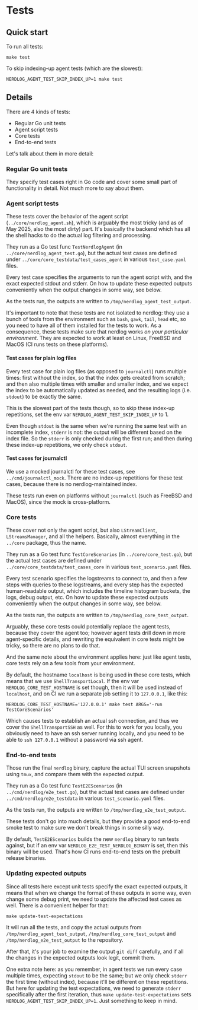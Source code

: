 # Tests

## Quick start

To run all tests:

```
make test
```

To skip indexing-up agent tests (which are the slowest):

```
NERDLOG_AGENT_TEST_SKIP_INDEX_UP=1 make test
```

## Details

There are 4 kinds of tests:

- Regular Go unit tests
- Agent script tests
- Core tests
- End-to-end tests

Let's talk about them in more detail:

### Regular Go unit tests

They specify test cases right in Go code and cover some small part of functionality in detail. Not much more to say about them.

### Agent script tests

These tests cover the behavior of the agent script (`../core/nerdlog_agent.sh`), which is arguably the most tricky (and as of May 2025, also the most dirty) part. It's basically the backend which has all the shell hacks to do the actual log filtering and processing.

They run as a Go test func `TestNerdlogAgent` (in `../core/nerdlog_agent_test.go`), but the actual test cases are defined under `../core/core_testdata/test_cases_agent` in various `test_case.yaml` files.

Every test case specifies the arguments to run the agent script with, and the exact expected stdout and stderr. On how to update these expected outputs conveniently when the output changes in some way, see below.

As the tests run, the outputs are written to `/tmp/nerdlog_agent_test_output`.

It's important to note that these tests are not isolated to nerdlog: they use a bunch of tools from the environment such as `bash`, `gawk`, `tail`, `head` etc, so you need to have all of them installed for the tests to work. As a consequence, these tests make sure that nerdlog works *on your particular environment*. They are expected to work at least on Linux, FreeBSD and MacOS (CI runs tests on these platforms).

#### Test cases for plain log files

Every test case for plain log files (as opposed to `journalctl`) runs multiple times: first without the index, so that the index gets created from scratch; and then also multiple times with smaller and smaller index, and we expect the index to be automatically updated as needed, and the resulting logs (i.e. `stdout`) to be exactly the same.

This is the slowest part of the tests though, so to skip these index-up repetitions, set the env var `NERDLOG_AGENT_TEST_SKIP_INDEX_UP` to 1.

Even though `stdout` is the same when we're running the same test with an incomplete index, `stderr` is not: the output will be different based on the index file. So the `stderr` is only checked during the first run; and then during these index-up repetitions, we only check `stdout`.

#### Test cases for journalctl

We use a mocked journalctl for these test cases, see `../cmd/journalctl_mock`. There are no index-up repetitions for these test cases, because there is no nerdlog-maintained index.

These tests run even on platforms without `journalctl` (such as FreeBSD and MacOS), since the mock is cross-platform.

### Core tests

These cover not only the agent script, but also `LStreamClient`, `LStreamsManager`, and all the helpers. Basically, almost everything in the `../core` package, thus the name.

They run as a Go test func `TestCoreScenarios` (in `../core/core_test.go`), but the actual test cases are defined under `../core/core_testdata/test_cases_core` in various `test_scenario.yaml` files.

Every test scenario specifies the logstreams to connect to, and then a few steps with queries to these logstreams, and every step has the expected human-readable output, which includes the timeline histogram buckets, the logs, debug output, etc. On how to update these expected outputs conveniently when the output changes in some way, see below.

As the tests run, the outputs are written to `/tmp/nerdlog_core_test_output`.

Arguably, these core tests could potentially replace the agent tests, because they cover the agent too; however agent tests drill down in more agent-specific details, and rewriting the equivalent in core tests might be tricky, so there are no plans to do that.

And the same note about the environment applies here: just like agent tests, core tests rely on a few tools from your environment.

By default, the hostname `localhost` is being used in these core tests, which means that we use `ShellTransportLocal`. If the env var `NERDLOG_CORE_TEST_HOSTNAME` is set though, then it will be used instead of `localhost`, and on CI we run a separate job setting it to `127.0.0.1`, like this:

```
NERDLOG_CORE_TEST_HOSTNAME='127.0.0.1' make test ARGS='-run TestCoreScenarios'
```

Which causes tests to establish an actual ssh connection, and thus we cover the `ShellTransportSSH` as well. For this to work for you locally, you obviously need to have an ssh server running locally, and you need to be able to `ssh 127.0.0.1` without a password via ssh agent.

### End-to-end tests

Those run the final `nerdlog` binary, capture the actual TUI screen snapshots using `tmux`, and compare them with the expected output.

They run as a Go test func `TestE2EScenarios` (in `../cmd/nerdlog/e2e_test.go`), but the actual test cases are defined under `../cmd/nerdlog/e2e_testdata` in various `test_scenario.yaml` files.

As the tests run, the outputs are written to `/tmp/nerdlog_e2e_test_output`.

These tests don't go into much details, but they provide a good end-to-end smoke test to make sure we don't break things in some silly way.

By default, `TestE2EScenarios` builds the new `nerdlog` binary to run tests against, but if an env var `NERDLOG_E2E_TEST_NERDLOG_BINARY` is set, then this binary will be used. That's how CI runs end-to-end tests on the prebuilt release binaries.

### Updating expected outputs

Since all tests here except unit tests specify the exact expected outputs, it means that when we change the format of these outputs in some way, even change some debug print, we need to update the affected test cases as well. There is a convenient helper for that:

```
make update-test-expectations
```

It will run all the tests, and copy the actual outputs from `/tmp/nerdlog_agent_test_output`, `/tmp/nerdlog_core_test_output` and `/tmp/nerdlog_e2e_test_output` to the repository.

After that, it's your job to examine the output `git diff` carefully, and if all the changes in the expected outputs look legit, commit them.

One extra note here: as you remember, in agent tests we run every case multiple times, expecting `stdout` to be the same; but we only check `stderr` the first time (without index), because it'll be different on these repetitions. But here for updating the test expectations, we need to generate `stderr` specifically after the first iteration, thus `make update-test-expectations` sets `NERDLOG_AGENT_TEST_SKIP_INDEX_UP=1`. Just something to keep in mind.
